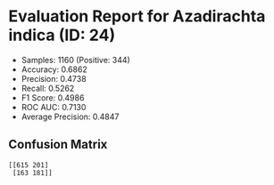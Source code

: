 # Evaluation Report for Azadirachta indica (ID: 24)
- Samples: 1160 (Positive: 344)
- Accuracy: 0.6862
- Precision: 0.4738
- Recall: 0.5262
- F1 Score: 0.4986
- ROC AUC: 0.7130
- Average Precision: 0.4847

## Confusion Matrix
```
[[615 201]
 [163 181]]
```